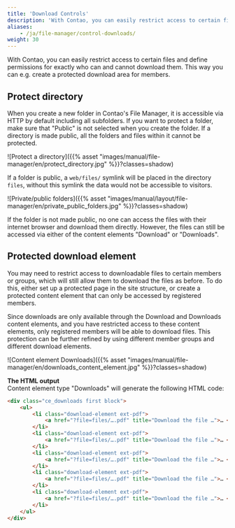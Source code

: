 ```yaml
---
title: 'Download Controls'
description: 'With Contao, you can easily restrict access to certain files and define exactly who can and cannot download them.'
aliases:
    - /ja/file-manager/control-downloads/
weight: 30
---
```


With Contao, you can easily restrict access to certain files and define permissions for exactly who can and cannot 
download them. This way you can e.g. create a protected download area for members.


## Protect directory

When you create a new folder in Contao's File Manager, it is accessible via HTTP by default including all subfolders.
If you want to protect a folder, make sure that "Public" is not selected when you create the folder. If a directory is 
made public, all the folders and files within it cannot be protected.

![Protect a directory]({{% asset "images/manual/file-manager/en/protect_directory.jpg" %}}?classes=shadow)

If a folder is public, a `web/files/` symlink will be placed in the directory `files`, without this symlink the data 
would not be accessible to visitors.

![Private/public folders]({{% asset "images/manual/layout/file-manager/en/private_public_folders.jpg" %}}?classes=shadow)

If the folder is not made public, no one can access the files with their internet browser and download them directly. 
However, the files can still be accessed via either of the content elements "Download" or "Downloads".

## Protected download element

You may need to restrict access to downloadable files to certain members or groups, which will still allow them to 
download the files as before. To do this, either set up a protected page in the site structure, or create a protected content element that can 
only be accessed by registered members.

Since downloads are only available through the Download and Downloads content elements, and you have restricted access 
to these content elements, only registered members will be able to download files. This protection can be further refined 
by using different member groups and different download elements.

![Content element Downloads]({{% asset "images/manual/file-manager/en/downloads_content_element.jpg" %}}?classes=shadow)

**The HTML output**  
 Content element type "Downloads" will generate the following HTML code:

```html
<div class="ce_downloads first block">
    <ul>
        <li class="download-element ext-pdf">
            <a href="?file=files/….pdf" title="Download the file …">… <span class="size">(… KiB)</span></a>
        </li>
        <li class="download-element ext-pdf">
            <a href="?file=files/….pdf" title="Download the file …">… <span class="size">(… KiB)</span></a>
        </li>
        <li class="download-element ext-pdf">
            <a href="?file=files/….pdf" title="Download the file …">… <span class="size">(… KiB)</span></a>
        </li>
        <li class="download-element ext-pdf">
            <a href="?file=files/….pdf" title="Download the file …">… <span class="size">(… KiB)</span></a>
        </li>
        <li class="download-element ext-pdf">
            <a href="?file=files/….pdf" title="Download the file …">… <span class="size">(… KiB)</span></a>
        </li>
    </ul>
</div>
```
